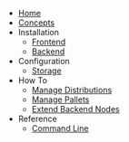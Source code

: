 * [Home](Home)
* [Concepts](Concepts)
* Installation
  * [Frontend](Frontend-Installation)
  * [Backend](Backend-Installation)
* Configuration
  * [Storage](Storage-Configuration)
* How To
  * [Manage Distributions](Manage-Distributions) 
  * [Manage Pallets](Manage-Pallets)
  * [Extend Backend Nodes](Extend-Backend-Nodes)
* Reference
  * [Command Line](CLI-Documentation) 
  
